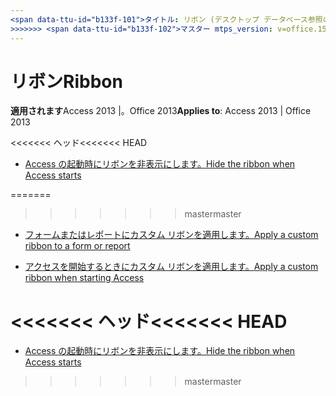 ```yaml
---
<span data-ttu-id="b133f-101">タイトル: リボン (デスクトップ データベース参照のアクセス) TOCTitle: リボンの ms:assetid: 7314847b-73d2-48d2-87c2-80ddf696f026 ms:mtpsurl: https://msdn.microsoft.com/library/Dn160996(v=office.15) ms:contentKeyID: 52072960 <<<<<<< ヘッド ms.date: 2015/09/18 === ms.date: 2018/10/16</span><span class="sxs-lookup"><span data-stu-id="b133f-101">title: Ribbon (Access desktop database reference) TOCTitle: Ribbon ms:assetid: 7314847b-73d2-48d2-87c2-80ddf696f026 ms:mtpsurl: https://msdn.microsoft.com/library/Dn160996(v=office.15) ms:contentKeyID: 52072960 <<<<<<< HEAD ms.date: 09/18/2015 ======= ms.date: 10/16/2018</span></span>
>>>>>>> <span data-ttu-id="b133f-102">マスター mtps_version: v=office.15</span><span class="sxs-lookup"><span data-stu-id="b133f-102">master mtps_version: v=office.15</span></span>
---
```


# <a name="ribbon"></a><span data-ttu-id="b133f-103">リボン</span><span class="sxs-lookup"><span data-stu-id="b133f-103">Ribbon</span></span>

<span data-ttu-id="b133f-104">**適用されます**Access 2013 |。Office 2013</span><span class="sxs-lookup"><span data-stu-id="b133f-104">**Applies to**: Access 2013 | Office 2013</span></span>

<span data-ttu-id="b133f-105"><<<<<<< ヘッド</span><span class="sxs-lookup"><span data-stu-id="b133f-105"><<<<<<< HEAD</span></span>
- [<span data-ttu-id="b133f-106">Access の起動時にリボンを非表示にします。</span><span class="sxs-lookup"><span data-stu-id="b133f-106">Hide the ribbon when Access starts</span></span>](how-to-hide-the-ribbon-when-access-starts.md)

=======
>>>>>>> <span data-ttu-id="b133f-107">master</span><span class="sxs-lookup"><span data-stu-id="b133f-107">master</span></span>
- [<span data-ttu-id="b133f-108">フォームまたはレポートにカスタム リボンを適用します。</span><span class="sxs-lookup"><span data-stu-id="b133f-108">Apply a custom ribbon to a form or report</span></span>](how-to-apply-a-custom-ribbon-to-a-form-or-report.md)

- [<span data-ttu-id="b133f-109">アクセスを開始するときにカスタム リボンを適用します。</span><span class="sxs-lookup"><span data-stu-id="b133f-109">Apply a custom ribbon when starting Access</span></span>](how-to-apply-a-custom-ribbon-when-starting-access.md)

<a name="-head"></a><span data-ttu-id="b133f-110"><<<<<<< ヘッド</span><span class="sxs-lookup"><span data-stu-id="b133f-110"><<<<<<< HEAD</span></span>
=======
- [<span data-ttu-id="b133f-111">Access の起動時にリボンを非表示にします。</span><span class="sxs-lookup"><span data-stu-id="b133f-111">Hide the ribbon when Access starts</span></span>](how-to-hide-the-ribbon-when-access-starts.md)

>>>>>>> <span data-ttu-id="b133f-112">master</span><span class="sxs-lookup"><span data-stu-id="b133f-112">master</span></span>
